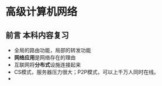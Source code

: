 # 高级计算机网络

## 前言 本科内容复习

- 全局的路由功能，局部的转发功能
- **网络应用**是网络存在的理由
- 互联网将**分布式**设施连接起来
- CS模式，服务器压力很大；P2P模式，可以上千万人同时在线。
- 

